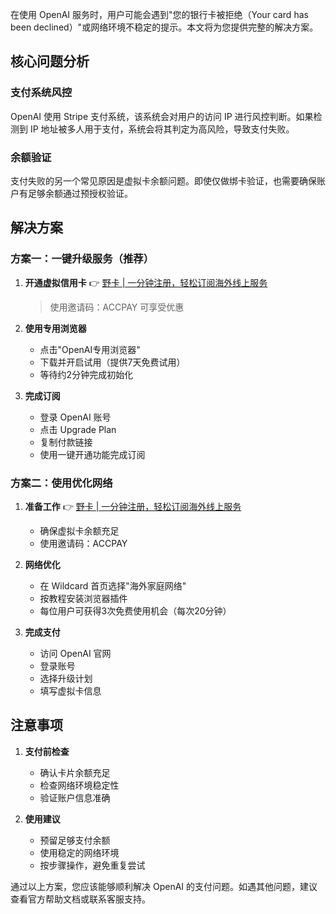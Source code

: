 在使用 OpenAI 服务时，用户可能会遇到"您的银行卡被拒绝（Your card has been declined）"或网络环境不稳定的提示。本文将为您提供完整的解决方案。

## 核心问题分析

### 支付系统风控

OpenAI 使用 Stripe 支付系统，该系统会对用户的访问 IP 进行风控判断。如果检测到 IP 地址被多人用于支付，系统会将其判定为高风险，导致支付失败。

### 余额验证

支付失败的另一个常见原因是虚拟卡余额问题。即使仅做绑卡验证，也需要确保账户有足够余额通过预授权验证。

## 解决方案

### 方案一：一键升级服务（推荐）

1. **开通虚拟信用卡**
   👉 [野卡 | 一分钟注册，轻松订阅海外线上服务](https://bit.ly/bewildcard)
   > 使用邀请码：ACCPAY 可享受优惠

2. **使用专用浏览器**
   - 点击"OpenAI专用浏览器"
   - 下载并开启试用（提供7天免费试用）
   - 等待约2分钟完成初始化

3. **完成订阅**
   - 登录 OpenAI 账号
   - 点击 Upgrade Plan
   - 复制付款链接
   - 使用一键开通功能完成订阅

### 方案二：使用优化网络

1. **准备工作**
   👉 [野卡 | 一分钟注册，轻松订阅海外线上服务](https://bit.ly/bewildcard)
   - 确保虚拟卡余额充足
   - 使用邀请码：ACCPAY

2. **网络优化**
   - 在 Wildcard 首页选择"海外家庭网络"
   - 按教程安装浏览器插件
   - 每位用户可获得3次免费使用机会（每次20分钟）

3. **完成支付**
   - 访问 OpenAI 官网
   - 登录账号
   - 选择升级计划
   - 填写虚拟卡信息

## 注意事项

1. **支付前检查**
   - 确认卡片余额充足
   - 检查网络环境稳定性
   - 验证账户信息准确

2. **使用建议**
   - 预留足够支付余额
   - 使用稳定的网络环境
   - 按步骤操作，避免重复尝试

通过以上方案，您应该能够顺利解决 OpenAI 的支付问题。如遇其他问题，建议查看官方帮助文档或联系客服支持。
